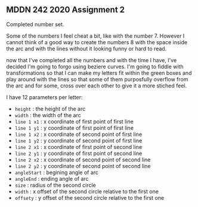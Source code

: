 ## MDDN 242 2020 Assignment 2

Completed number set. 

Some of the numbers I feel cheat a bit, like with the number 7. 
However I cannot think of a good way to create the numbers 8 with the space inside the arc and with the lines without it looking funny or hard to read. 

now that I've completed all the numbers and with the time I have, I've decided I'm going to forgo using beziere curves. I'm going to fiddle with transformations so that I can make my letters fit within the green boxes and play around with the lines so that some of them purposfully overflow from the arc and for some, cross over each other to give it a more stiched feel. 


I have 12 parameters per letter:
  * `height` : the height of the arc 
  * `width` : the width of the arc
  * `line 1 x1` : x coordinate of first point of first line
  * `line 1 y1` : y coordinate of first point of first line
  * `line 1 x2` : x coordinate of second point of first line
  * `line 1 y2` : y coordinate of second point of first line
  * `line 2 x1` : x coordinate of first point of second line
  * `line 2 y1` : y coordinate of first point of second line
  * `line 2 x2` : x coordinate of second point of second line
  * `line 2 y2` : y coordinate of second point of second line
  * `angleStart` : begining angle of arc
  * `angleEnd` : ending angle of arc
  * `size` : radius of the second circle
  * `width` : x offset of the second circle relative to the first one
  * `offsety` : y offset of the second circle relative to the first one

